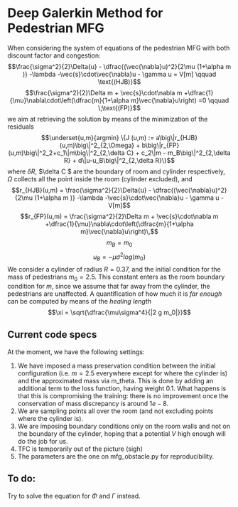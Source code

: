 # Deep Galerkin Method for Pedestrian MFG

When considering the system of equations of the pedestrian MFG with both discount factor and congestion:
$$\frac{\sigma^2}{2}\Delta{u} - \dfrac{(\vec{\nabla}u)^2}{2\mu (1+\alpha m )} -\lambda -\vec{s}\cdot\vec{\nabla}u -  \gamma u =  V[m] \qquad \text{(HJB)}$$
 $$\frac{\sigma^2}{2}\Delta m + \vec{s}\cdot\nabla m +\dfrac{1}{\mu}\nabla\cdot\left(\dfrac{m}{1+\alpha m}\vec{\nabla}u\right) =0 \qquad \;\text{(FP)}$$
 we aim at retrieving the solution by means of the minimization of the residuals 
    $$\underset{u,m}{argmin}  \{J (u,m) := a\big\|r_{HJB}(u,m)\big\|^2_{2,\Omega} + b\big\|r_{FP}(u,m)\big\|^2_2+c_1\|m\big\|^2_{2,\delta C} + c_2\|m - m_B\big\|^2_{2,\delta R} + d\|u-u_B\big\|^2_{2,\delta R}\}$$
where $\delta R$, $\delta C $ are the boundary of room and cylinder respectively, $\Omega$ collects all the point inside the room (cylinder excluded), and
    $$r_{HJB}(u,m) = \frac{\sigma^2}{2}\Delta{u} - \dfrac{(\vec{\nabla}u)^2}{2\mu (1+\alpha m )} -\lambda -\vec{s}\cdot\vec{\nabla}u -  \gamma u -  V[m]$$
    $$r_{FP}(u,m) = \frac{\sigma^2}{2}\Delta m + \vec{s}\cdot\nabla m +\dfrac{1}{\mu}\nabla\cdot\left(\dfrac{m}{1+\alpha m}\vec{\nabla}u\right)\,$$
    $$m_B = m_0 $$
    $$u_B = -\mu\sigma^2 log(m_0)$$
We consider a cylinder of radius $R=0.37$, and the initial condition for the mass of pedestrians $m_0 = 2.5$. This constant enters as the room boundary condition for $m$, since we assume that far away from the cylinder, the pedestrians are unaffected. A quantification of how much it is *far enough* can be computed by means of the *healing length*
    $$\xi = \sqrt{\dfrac{\mu\sigma^4}{|2 g m_0|}}$$
    
   
## Current code specs
At the moment, we have the following settings: 
1. We have imposed a mass preservation condition between the initial configuration (i.e. $m=2.5$ everywhere except for where the cylinder is) and the approximated mass via m_theta. This is done by adding an additional term to the loss function, having weight $0.1$. What happens is that this is compromising the training: there is no improvement once the conservation of mass discrepancy is around $1e-8$. 
2. We are sampling points all over the room (and not excluding points where the cylinder is).
3. We are imposing boundary conditions only on the room walls and not on the boundary of the cylinder, hoping that a potential $V$ high enough will do the job for us.
4. TFC is temporarily out of the picture (sigh)
5. The parameters are the one on mfg_obstacle.py for reproducibility. 

## To do: 
Try to solve the equation for $\Phi$ and $\Gamma$ instead.
